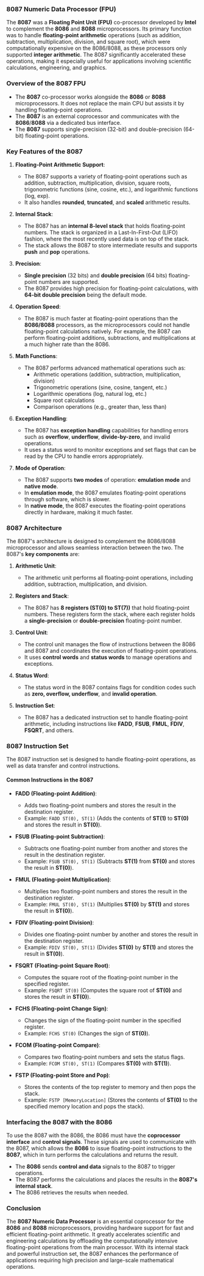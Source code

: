 ### **8087 Numeric Data Processor (FPU)**

The **8087** was a **Floating Point Unit (FPU)** co-processor developed by **Intel** to complement the **8086** and **8088** microprocessors. Its primary function was to handle **floating-point arithmetic** operations (such as addition, subtraction, multiplication, division, and square root), which were computationally expensive on the 8086/8088, as these processors only supported **integer arithmetic**. The 8087 significantly accelerated these operations, making it especially useful for applications involving scientific calculations, engineering, and graphics.

### **Overview of the 8087 FPU**

- The **8087** co-processor works alongside the **8086** or **8088** microprocessors. It does not replace the main CPU but assists it by handling floating-point operations.
- The **8087** is an external coprocessor and communicates with the **8086**/**8088** via a dedicated bus interface.
- The **8087** supports single-precision (32-bit) and double-precision (64-bit) floating-point operations.

### **Key Features of the 8087**

1. **Floating-Point Arithmetic Support**:
   - The 8087 supports a variety of floating-point operations such as addition, subtraction, multiplication, division, square roots, trigonometric functions (sine, cosine, etc.), and logarithmic functions (log, exp).
   - It also handles **rounded**, **truncated**, and **scaled** arithmetic results.

2. **Internal Stack**:
   - The 8087 has an **internal 8-level stack** that holds floating-point numbers. The stack is organized in a Last-In-First-Out (LIFO) fashion, where the most recently used data is on top of the stack.
   - The stack allows the 8087 to store intermediate results and supports **push** and **pop** operations.

3. **Precision**:
   - **Single precision** (32 bits) and **double precision** (64 bits) floating-point numbers are supported.
   - The 8087 provides high precision for floating-point calculations, with **64-bit double precision** being the default mode.

4. **Operation Speed**:
   - The 8087 is much faster at floating-point operations than the **8086/8088** processors, as the microprocessors could not handle floating-point calculations natively. For example, the 8087 can perform floating-point additions, subtractions, and multiplications at a much higher rate than the 8086.

5. **Math Functions**:
   - The 8087 performs advanced mathematical operations such as:
     - Arithmetic operations (addition, subtraction, multiplication, division)
     - Trigonometric operations (sine, cosine, tangent, etc.)
     - Logarithmic operations (log, natural log, etc.)
     - Square root calculations
     - Comparison operations (e.g., greater than, less than)

6. **Exception Handling**:
   - The 8087 has **exception handling** capabilities for handling errors such as **overflow**, **underflow**, **divide-by-zero**, and invalid operations.
   - It uses a status word to monitor exceptions and set flags that can be read by the CPU to handle errors appropriately.

7. **Mode of Operation**:
   - The 8087 supports **two modes** of operation: **emulation mode** and **native mode**.
   - In **emulation mode**, the 8087 emulates floating-point operations through software, which is slower.
   - In **native mode**, the 8087 executes the floating-point operations directly in hardware, making it much faster.

### **8087 Architecture**

The 8087's architecture is designed to complement the 8086/8088 microprocessor and allows seamless interaction between the two. The 8087's **key components** are:

1. **Arithmetic Unit**:
   - The arithmetic unit performs all floating-point operations, including addition, subtraction, multiplication, and division.
   
2. **Registers and Stack**:
   - The 8087 has **8 registers (ST(0) to ST(7))** that hold floating-point numbers. These registers form the stack, where each register holds a **single-precision** or **double-precision** floating-point number.
   
3. **Control Unit**:
   - The control unit manages the flow of instructions between the 8086 and 8087 and coordinates the execution of floating-point operations.
   - It uses **control words** and **status words** to manage operations and exceptions.
   
4. **Status Word**:
   - The status word in the 8087 contains flags for condition codes such as **zero, overflow, underflow**, and **invalid operation**.
   
5. **Instruction Set**:
   - The 8087 has a dedicated instruction set to handle floating-point arithmetic, including instructions like **FADD**, **FSUB**, **FMUL**, **FDIV**, **FSQRT**, and others.

### **8087 Instruction Set**

The 8087 instruction set is designed to handle floating-point operations, as well as data transfer and control instructions.

#### **Common Instructions in the 8087**

- **FADD (Floating-point Addition)**:
  - Adds two floating-point numbers and stores the result in the destination register.
  - Example: `FADD ST(0), ST(1)` (Adds the contents of **ST(1)** to **ST(0)** and stores the result in **ST(0)**).

- **FSUB (Floating-point Subtraction)**:
  - Subtracts one floating-point number from another and stores the result in the destination register.
  - Example: `FSUB ST(0), ST(1)` (Subtracts **ST(1)** from **ST(0)** and stores the result in **ST(0)**).

- **FMUL (Floating-point Multiplication)**:
  - Multiplies two floating-point numbers and stores the result in the destination register.
  - Example: `FMUL ST(0), ST(1)` (Multiplies **ST(0)** by **ST(1)** and stores the result in **ST(0)**).

- **FDIV (Floating-point Division)**:
  - Divides one floating-point number by another and stores the result in the destination register.
  - Example: `FDIV ST(0), ST(1)` (Divides **ST(0)** by **ST(1)** and stores the result in **ST(0)**).

- **FSQRT (Floating-point Square Root)**:
  - Computes the square root of the floating-point number in the specified register.
  - Example: `FSQRT ST(0)` (Computes the square root of **ST(0)** and stores the result in **ST(0)**).

- **FCHS (Floating-point Change Sign)**:
  - Changes the sign of the floating-point number in the specified register.
  - Example: `FCHS ST(0)` (Changes the sign of **ST(0)**).

- **FCOM (Floating-point Compare)**:
  - Compares two floating-point numbers and sets the status flags.
  - Example: `FCOM ST(0), ST(1)` (Compares **ST(0)** with **ST(1)**).

- **FSTP (Floating-point Store and Pop)**:
  - Stores the contents of the top register to memory and then pops the stack.
  - Example: `FSTP [MemoryLocation]` (Stores the contents of **ST(0)** to the specified memory location and pops the stack).

### **Interfacing the 8087 with the 8086**

To use the 8087 with the 8086, the 8086 must have the **coprocessor interface** and **control signals**. These signals are used to communicate with the 8087, which allows the **8086** to issue floating-point instructions to the **8087**, which in turn performs the calculations and returns the result. 

- The **8086** sends **control and data** signals to the 8087 to trigger operations.
- The 8087 performs the calculations and places the results in the **8087's internal stack**.
- The 8086 retrieves the results when needed.

### **Conclusion**

The **8087 Numeric Data Processor** is an essential coprocessor for the **8086** and **8088** microprocessors, providing hardware support for fast and efficient floating-point arithmetic. It greatly accelerates scientific and engineering calculations by offloading the computationally intensive floating-point operations from the main processor. With its internal stack and powerful instruction set, the 8087 enhances the performance of applications requiring high precision and large-scale mathematical operations.
